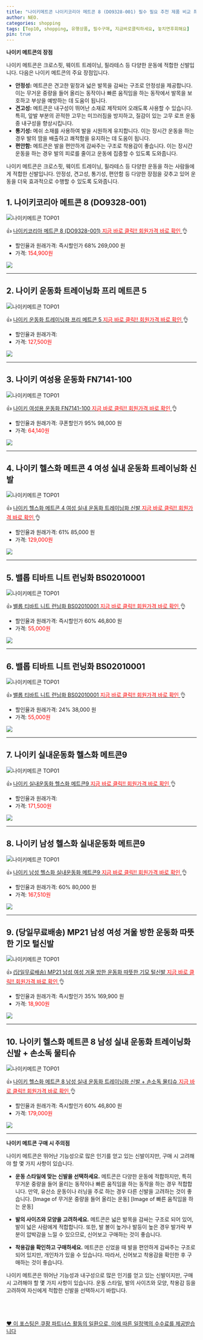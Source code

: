 ```yaml
---
title: "나이키메트콘 나이키코리아 메트콘 8 (DO9328-001) 필수 필요 추천 제품 비교 최저 가격 비교 장점 구매 후기 구매평"
author: NEO.
categories: shopping
tags: [Top10, shopping, 유행상품, 필수구매, 지금바로클릭하세요, 놓치면후회해요]
pin: true
---
```

**나이키 메트콘의 장점**

나이키 메트콘은 크로스핏, 웨이트 트레이닝, 필라테스 등 다양한 운동에 적합한 신발입니다. 다음은 나이키 메트콘의 주요 장점입니다.

* **안정성:** 메트콘은 견고한 밑창과 넓은 발목을 감싸는 구조로 안정성을 제공합니다. 이는 무거운 중량을 들어 올리는 동작이나 빠른 움직임을 하는 동작에서 발목을 보호하고 부상을 예방하는 데 도움이 됩니다.
* **견고성:** 메트콘은 내구성이 뛰어난 소재로 제작되어 오래도록 사용할 수 있습니다. 특히, 앞발 부분의 끈적한 고무는 미끄러짐을 방지하고, 질감이 있는 고무 로프 운동 중 내구성을 향상시킵니다.
* **통기성:** 메쉬 소재를 사용하여 발을 시원하게 유지합니다. 이는 장시간 운동을 하는 경우 발의 땀을 배출하고 쾌적함을 유지하는 데 도움이 됩니다.
* **편안함:** 메트콘은 발을 편안하게 감싸주는 구조로 착용감이 좋습니다. 이는 장시간 운동을 하는 경우 발의 피로를 줄이고 운동에 집중할 수 있도록 도와줍니다.

나이키 메트콘은 크로스핏, 웨이트 트레이닝, 필라테스 등 다양한 운동을 하는 사람들에게 적합한 신발입니다. 안정성, 견고성, 통기성, 편안함 등 다양한 장점을 갖추고 있어 운동을 더욱 효과적으로 수행할 수 있도록 도와줍니다.

   

## 1. 나이키코리아 메트콘 8 (DO9328-001)

![나이키메트콘 TOP01](https://thumbnail7.coupangcdn.com/thumbnails/remote/490x490ex/image/vendor_inventory/f484/db34fbd165634f42297df94f334581a195c1e571b0994740f9f6d3fc5d0c.jpg)


👍 [나이키코리아 메트콘 8 (DO9328-001) <font color=red> 지금 바로 클릭!! 회원가격 바로 확인 </font> ](https://link.coupang.com/re/AFFSDP?lptag=AF3617701&subid=GithubCoopas&pageKey=6636481573&traceid=V0-153&itemId=15153162202&vendorItemId=84165631461) 👌 


- 할인율과 원래가격: 즉시할인가 68%  269,000   원
- 가격: <span style='color:red'>154,900원</span>

[![](/discount_price.png)](https://link.coupang.com/re/AFFSDP?lptag=AF3617701&subid=GithubCoopas&pageKey=6636481573&traceid=V0-153&itemId=15153162202&vendorItemId=84165631461)

---


   

## 2. 나이키 운동화 트레이닝화 프리 메트콘 5

![나이키메트콘 TOP01](https://thumbnail9.coupangcdn.com/thumbnails/remote/490x490ex/image/vendor_inventory/5406/113c8840ff808c8f9ac874f0256a2c9f308b45744c6d52b76c5c8581325f.jpg)


👍 [나이키 운동화 트레이닝화 프리 메트콘 5 <font color=red> 지금 바로 클릭!! 회원가격 바로 확인 </font> ](https://link.coupang.com/re/AFFSDP?lptag=AF3617701&subid=GithubCoopas&pageKey=7716607744&traceid=V0-153&itemId=20698083289&vendorItemId=87769400009) 👌 


- 할인율과 원래가격: 
- 가격: <span style='color:red'>127,500원</span>

[![](/discount_price.png)](https://link.coupang.com/re/AFFSDP?lptag=AF3617701&subid=GithubCoopas&pageKey=7716607744&traceid=V0-153&itemId=20698083289&vendorItemId=87769400009)

---


   

## 3. 나이키 여성용 운동화 FN7141-100

![나이키메트콘 TOP01](https://thumbnail9.coupangcdn.com/thumbnails/remote/490x490ex/image/vendor_inventory/5b33/dfc199d72b5ad43caa903183b2bfdf03e098e1bd39f7a50b9d52e6f5b06a.JPG)


👍 [나이키 여성용 운동화 FN7141-100 <font color=red> 지금 바로 클릭!! 회원가격 바로 확인 </font> ](https://link.coupang.com/re/AFFSDP?lptag=AF3617701&subid=GithubCoopas&pageKey=7523333921&traceid=V0-153&itemId=19736526993&vendorItemId=86840327461) 👌 


- 할인율과 원래가격: 쿠폰할인가 95%  98,000   원
- 가격: <span style='color:red'>64,140원</span>

[![](/discount_price.png)](https://link.coupang.com/re/AFFSDP?lptag=AF3617701&subid=GithubCoopas&pageKey=7523333921&traceid=V0-153&itemId=19736526993&vendorItemId=86840327461)

---


   

## 4. 나이키 헬스화 메트콘 4 여성 실내 운동화 트레이닝화 신발

![나이키메트콘 TOP01](https://thumbnail6.coupangcdn.com/thumbnails/remote/490x490ex/image/vendor_inventory/179b/946a5b50ae60f23cf7745722041b09c79d7e6e9c5f16208626980dc7e0ee.jpg)


👍 [나이키 헬스화 메트콘 4 여성 실내 운동화 트레이닝화 신발 <font color=red> 지금 바로 클릭!! 회원가격 바로 확인 </font> ](https://link.coupang.com/re/AFFSDP?lptag=AF3617701&subid=GithubCoopas&pageKey=7714320975&traceid=V0-153&itemId=20686849996&vendorItemId=87404966116) 👌 


- 할인율과 원래가격: 61%  85,000   원
- 가격: <span style='color:red'>129,000원</span>

[![](/discount_price.png)](https://link.coupang.com/re/AFFSDP?lptag=AF3617701&subid=GithubCoopas&pageKey=7714320975&traceid=V0-153&itemId=20686849996&vendorItemId=87404966116)

---


   

## 5. 밸롭 티바트 니트 런닝화 BS02010001

![나이키메트콘 TOP01](https://thumbnail9.coupangcdn.com/thumbnails/remote/490x490ex/image/retail/images/4358362385996404-d66841e1-5732-4e36-b619-ca0ab1911090.jpg)


👍 [밸롭 티바트 니트 런닝화 BS02010001 <font color=red> 지금 바로 클릭!! 회원가격 바로 확인 </font> ](https://link.coupang.com/re/AFFSDP?lptag=AF3617701&subid=GithubCoopas&pageKey=1987199303&traceid=V0-153&itemId=5083111665&vendorItemId=72392753200) 👌 


- 할인율과 원래가격: 즉시할인가 60%  46,800   원
- 가격: <span style='color:red'>55,000원</span>

[![](/discount_price.png)](https://link.coupang.com/re/AFFSDP?lptag=AF3617701&subid=GithubCoopas&pageKey=1987199303&traceid=V0-153&itemId=5083111665&vendorItemId=72392753200)

---


   

## 6. 밸롭 티바트 니트 런닝화 BS02010001

![나이키메트콘 TOP01](https://thumbnail10.coupangcdn.com/thumbnails/remote/490x490ex/image/retail/images/855882279483400-5ead8afb-9172-45fd-a7e1-84b46023c3c1.jpg)


👍 [밸롭 티바트 니트 런닝화 BS02010001 <font color=red> 지금 바로 클릭!! 회원가격 바로 확인 </font> ](https://link.coupang.com/re/AFFSDP?lptag=AF3617701&subid=GithubCoopas&pageKey=1987199303&traceid=V0-153&itemId=3381211086&vendorItemId=71367870524) 👌 


- 할인율과 원래가격: 24%  38,000   원
- 가격: <span style='color:red'>55,000원</span>

[![](/discount_price.png)](https://link.coupang.com/re/AFFSDP?lptag=AF3617701&subid=GithubCoopas&pageKey=1987199303&traceid=V0-153&itemId=3381211086&vendorItemId=71367870524)

---


   

## 7. 나이키 실내운동화 헬스화 메트콘9

![나이키메트콘 TOP01](https://thumbnail7.coupangcdn.com/thumbnails/remote/490x490ex/image/vendor_inventory/fb63/791c2be49b34831a9e133ad15f2af91be4f5ecac9a0ce0efcd5bd6a75b51.jpg)


👍 [나이키 실내운동화 헬스화 메트콘9 <font color=red> 지금 바로 클릭!! 회원가격 바로 확인 </font> ](https://link.coupang.com/re/AFFSDP?lptag=AF3617701&subid=GithubCoopas&pageKey=7563052958&traceid=V0-153&itemId=19929671480&vendorItemId=87029238380) 👌 


- 할인율과 원래가격: 
- 가격: <span style='color:red'>171,500원</span>

[![](/discount_price.png)](https://link.coupang.com/re/AFFSDP?lptag=AF3617701&subid=GithubCoopas&pageKey=7563052958&traceid=V0-153&itemId=19929671480&vendorItemId=87029238380)

---


   

## 8. 나이키 남성 헬스화 실내운동화 메트콘9

![나이키메트콘 TOP01](https://thumbnail6.coupangcdn.com/thumbnails/remote/490x490ex/image/vendor_inventory/deb7/3ac074a7f1c0141c91b877bfe42c9a73564f61dca8113030ab1596dfe11a.jpg)


👍 [나이키 남성 헬스화 실내운동화 메트콘9 <font color=red> 지금 바로 클릭!! 회원가격 바로 확인 </font> ](https://link.coupang.com/re/AFFSDP?lptag=AF3617701&subid=GithubCoopas&pageKey=7687339744&traceid=V0-153&itemId=20547654186&vendorItemId=87861090173) 👌 


- 할인율과 원래가격: 60%  80,000   원
- 가격: <span style='color:red'>167,510원</span>

[![](/discount_price.png)](https://link.coupang.com/re/AFFSDP?lptag=AF3617701&subid=GithubCoopas&pageKey=7687339744&traceid=V0-153&itemId=20547654186&vendorItemId=87861090173)

---


   

## 9. (당일무료배송) MP21 남성 여성 겨울 방한 운동화 따뜻한 기모 털신발

![나이키메트콘 TOP01](https://thumbnail6.coupangcdn.com/thumbnails/remote/490x490ex/image/vendor_inventory/4587/6757eea8fb48417808b681c2f1d824e0167851efa9914095dcae5ad66dd0.jpg)


👍 [(당일무료배송) MP21 남성 여성 겨울 방한 운동화 따뜻한 기모 털신발 <font color=red> 지금 바로 클릭!! 회원가격 바로 확인 </font> ](https://link.coupang.com/re/AFFSDP?lptag=AF3617701&subid=GithubCoopas&pageKey=6159217825&traceid=V0-153&itemId=11941630501&vendorItemId=79214320338) 👌 


- 할인율과 원래가격: 즉시할인가 35%  169,900   원
- 가격: <span style='color:red'>18,900원</span>

[![](/discount_price.png)](https://link.coupang.com/re/AFFSDP?lptag=AF3617701&subid=GithubCoopas&pageKey=6159217825&traceid=V0-153&itemId=11941630501&vendorItemId=79214320338)

---


   

## 10. 나이키 헬스화 메트콘 8 남성 실내 운동화 트레이닝화 신발 + 손소독 물티슈

![나이키메트콘 TOP01](https://thumbnail6.coupangcdn.com/thumbnails/remote/490x490ex/image/vendor_inventory/cf82/f2176e28d26036879f495d90824ef3ea38c54d19ccfd336f489a39fa0dc0.jpg)


👍 [나이키 헬스화 메트콘 8 남성 실내 운동화 트레이닝화 신발 + 손소독 물티슈 <font color=red> 지금 바로 클릭!! 회원가격 바로 확인 </font> ](https://link.coupang.com/re/AFFSDP?lptag=AF3617701&subid=GithubCoopas&pageKey=7714319832&traceid=V0-153&itemId=20686845883&vendorItemId=87576474569) 👌 


- 할인율과 원래가격: 즉시할인가 60%  46,800   원
- 가격: <span style='color:red'>179,000원</span>

[![](/discount_price.png)](https://link.coupang.com/re/AFFSDP?lptag=AF3617701&subid=GithubCoopas&pageKey=7714319832&traceid=V0-153&itemId=20686845883&vendorItemId=87576474569)

---
**나이키 메트콘 구매 시 주의점**

나이키 메트콘은 뛰어난 기능성으로 많은 인기를 얻고 있는 신발이지만, 구매 시 고려해야 할 몇 가지 사항이 있습니다.

* **운동 스타일에 맞는 신발을 선택하세요.** 메트콘은 다양한 운동에 적합하지만, 특히 무거운 중량을 들어 올리는 동작이나 빠른 움직임을 하는 동작을 하는 경우 적합합니다. 만약, 유산소 운동이나 러닝을 주로 하는 경우 다른 신발을 고려하는 것이 좋습니다.
[Image of 무거운 중량을 들어 올리는 운동]
[Image of 빠른 움직임을 하는 운동]

* **발의 사이즈와 모양을 고려하세요.** 메트콘은 넓은 발목을 감싸는 구조로 되어 있어, 발이 넓은 사람에게 적합합니다. 또한, 발 볼이 높거나 발등이 높은 경우 발가락 부분이 압박감을 느낄 수 있으므로, 신어보고 구매하는 것이 좋습니다.

* **착용감을 확인하고 구매하세요.** 메트콘은 신었을 때 발을 편안하게 감싸주는 구조로 되어 있지만, 개인차가 있을 수 있습니다. 따라서, 신어보고 착용감을 확인한 후 구매하는 것이 좋습니다.

나이키 메트콘은 뛰어난 기능성과 내구성으로 많은 인기를 얻고 있는 신발이지만, 구매 시 고려해야 할 몇 가지 사항이 있습니다. 운동 스타일, 발의 사이즈와 모양, 착용감 등을 고려하여 자신에게 적합한 신발을 선택하시기 바랍니다.<br><br><br><br><br> [ ❤  이 포스팅은 쿠팡 파트너스 활동의 일환으로, 이에 따른 일정액의 수수료를 제공받습니다](https://link.coupang.com/a/bcEFyh)